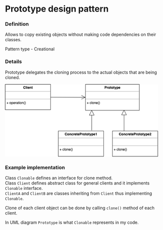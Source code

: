 Prototype design pattern
========================

### Definition

Allows to copy existing objects without making code dependencies on their classes.

Pattern type - Creational

### Details

Prototype delegates the cloning process to the actual objects that are being cloned.

![](prototype_uml.png)

### Example implementation

Class `Clonable` defines an interface for clone method.  
Class `Client` defines abstract class for general clients and it implements `Clonable` interface.  
`ClientA` and `ClientB` are classes inheriting  from `Client` thus implementing `Clonable`.

Clone of each client object can be done by calling `clone()` method of each client.

In UML diagram `Prototype` is what `Clonable` represents in my code. 
